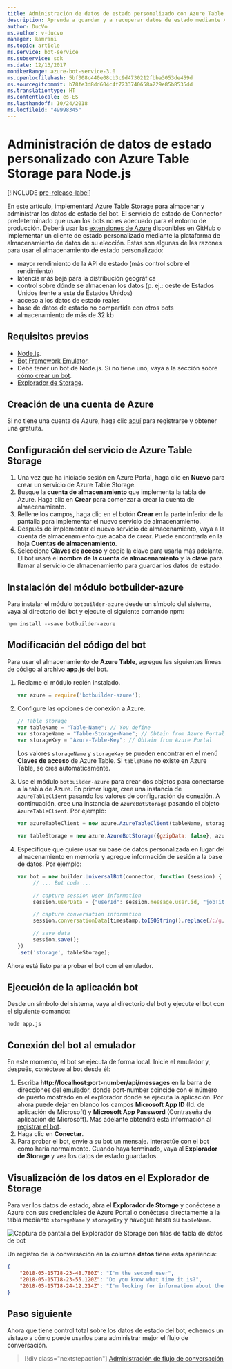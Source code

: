 ```yaml
---
title: Administración de datos de estado personalizado con Azure Table Storage | Microsoft Docs
description: Aprenda a guardar y a recuperar datos de estado mediante Azure Table Storage con el SDK de Bot Builder para Node.js.
author: DucVo
ms.author: v-ducvo
manager: kamrani
ms.topic: article
ms.service: bot-service
ms.subservice: sdk
ms.date: 12/13/2017
monikerRange: azure-bot-service-3.0
ms.openlocfilehash: 5bf308c440e08cb3c9d4730212fbba3053de459d
ms.sourcegitcommit: b78fe3d8dd604c4f7233740658a229e85b8535dd
ms.translationtype: HT
ms.contentlocale: es-ES
ms.lasthandoff: 10/24/2018
ms.locfileid: "49998345"
---
```

# <a name="manage-custom-state-data-with-azure-table-storage-for-nodejs"></a>Administración de datos de estado personalizado con Azure Table Storage para Node.js

[!INCLUDE [pre-release-label](../includes/pre-release-label-v3.md)]

En este artículo, implementará Azure Table Storage para almacenar y administrar los datos de estado del bot. El servicio de estado de Connector predeterminado que usan los bots no es adecuado para el entorno de producción. Deberá usar las [extensiones de Azure](https://www.npmjs.com/package/botbuilder-azure) disponibles en GitHub o implementar un cliente de estado personalizado mediante la plataforma de almacenamiento de datos de su elección. Estas son algunas de las razones para usar el almacenamiento de estado personalizado:

- mayor rendimiento de la API de estado (más control sobre el rendimiento)
- latencia más baja para la distribución geográfica
- control sobre dónde se almacenan los datos (p. ej.: oeste de Estados Unidos frente a este de Estados Unidos)
- acceso a los datos de estado reales
- base de datos de estado no compartida con otros bots
- almacenamiento de más de 32 kb

## <a name="prerequisites"></a>Requisitos previos

- [Node.js](https://nodejs.org/en/).
- [Bot Framework Emulator](~/bot-service-debug-emulator.md).
- Debe tener un bot de Node.js. Si no tiene uno, vaya a la sección sobre [cómo crear un bot](bot-builder-nodejs-quickstart.md). 
- [Explorador de Storage](http://storageexplorer.com/).

## <a name="create-azure-account"></a>Creación de una cuenta de Azure
Si no tiene una cuenta de Azure, haga clic [aquí](https://azure.microsoft.com/en-us/free/) para registrarse y obtener una gratuita.

## <a name="set-up-the-azure-table-storage-service"></a>Configuración del servicio de Azure Table Storage
1. Una vez que ha iniciado sesión en Azure Portal, haga clic en **Nuevo** para crear un servicio de Azure Table Storage. 
2. Busque la **cuenta de almacenamiento** que implementa la tabla de Azure. Haga clic en **Crear** para comenzar a crear la cuenta de almacenamiento. 
3. Rellene los campos, haga clic en el botón **Crear** en la parte inferior de la pantalla para implementar el nuevo servicio de almacenamiento. 
4. Después de implementar el nuevo servicio de almacenamiento, vaya a la cuenta de almacenamiento que acaba de crear. Puede encontrarla en la hoja **Cuentas de almacenamiento**.
4. Seleccione **Claves de acceso** y copie la clave para usarla más adelante. El bot usará el **nombre de la cuenta de almacenamiento** y la **clave** para llamar al servicio de almacenamiento para guardar los datos de estado.

## <a name="install-botbuilder-azure-module"></a>Instalación del módulo botbuilder-azure

Para instalar el módulo `botbuilder-azure` desde un símbolo del sistema, vaya al directorio del bot y ejecute el siguiente comando npm:

```nodejs
npm install --save botbuilder-azure
```

## <a name="modify-your-bot-code"></a>Modificación del código del bot

Para usar el almacenamiento de **Azure Table**, agregue las siguientes líneas de código al archivo **app.js** del bot.

1. Reclame el módulo recién instalado.

   ```javascript
   var azure = require('botbuilder-azure'); 
   ```

2. Configure las opciones de conexión a Azure.
   ```javascript
   // Table storage
   var tableName = "Table-Name"; // You define
   var storageName = "Table-Storage-Name"; // Obtain from Azure Portal
   var storageKey = "Azure-Table-Key"; // Obtain from Azure Portal
   ```
   Los valores `storageName` y `storageKay` se pueden encontrar en el menú **Claves de acceso** de Azure Table. Si `tableName` no existe en Azure Table, se crea automáticamente.

3. Use el módulo `botbuilder-azure` para crear dos objetos para conectarse a la tabla de Azure. En primer lugar, cree una instancia de `AzureTableClient` pasando los valores de configuración de conexión. A continuación, cree una instancia de `AzureBotStorage` pasando el objeto `AzureTableClient`. Por ejemplo: 

   ```javascript
   var azureTableClient = new azure.AzureTableClient(tableName, storageName, storageKey);

   var tableStorage = new azure.AzureBotStorage({gzipData: false}, azureTableClient);
   ```

4. Especifique que quiere usar su base de datos personalizada en lugar del almacenamiento en memoria y agregue información de sesión a la base de datos. Por ejemplo: 

   ```javascript
   var bot = new builder.UniversalBot(connector, function (session) {
        // ... Bot code ...

        // capture session user information
        session.userData = {"userId": session.message.user.id, "jobTitle": "Senior Developer"};

        // capture conversation information  
        session.conversationData[timestamp.toISOString().replace(/:/g,"-")] = session.message.text;

        // save data
        session.save();
   })
   .set('storage', tableStorage);
   ```
Ahora está listo para probar el bot con el emulador.

## <a name="run-your-bot-app"></a>Ejecución de la aplicación bot

Desde un símbolo del sistema, vaya al directorio del bot y ejecute el bot con el siguiente comando:

```nodejs
node app.js
```

## <a name="connect-your-bot-to-the-emulator"></a>Conexión del bot al emulador

En este momento, el bot se ejecuta de forma local. Inicie el emulador y, después, conéctese al bot desde él:

1. Escriba <strong>http://localhost:port-number/api/messages</strong> en la barra de direcciones del emulador, donde port-number coincide con el número de puerto mostrado en el explorador donde se ejecuta la aplicación. Por ahora puede dejar en blanco los campos <strong>Microsoft App ID</strong> (Id. de aplicación de Microsoft) y <strong>Microsoft App Password</strong> (Contraseña de aplicación de Microsoft). Más adelante obtendrá esta información al [registrar el bot](~/bot-service-quickstart-registration.md).
2. Haga clic en **Conectar**.
3. Para probar el bot, envíe a su bot un mensaje. Interactúe con el bot como haría normalmente. Cuando haya terminado, vaya al **Explorador de Storage** y vea los datos de estado guardados.

## <a name="view-data-in-storage-explorer"></a>Visualización de los datos en el Explorador de Storage

Para ver los datos de estado, abra el **Explorador de Storage** y conéctese a Azure con sus credenciales de Azure Portal o conéctese directamente a la tabla mediante `storageName` y `storageKey` y navegue hasta su `tableName`. 

![Captura de pantalla del Explorador de Storage con filas de tabla de datos de bot](~/media/bot-builder-nodejs-state-azure-table-storage/bot-builder-nodejs-state-azure-table-storage-query.png)

Un registro de la conversación en la columna **datos** tiene esta apariencia:

```JSON
{
    "2018-05-15T18-23-48.780Z": "I'm the second user",
    "2018-05-15T18-23-55.120Z": "Do you know what time it is?",
    "2018-05-15T18-24-12.214Z": "I'm looking for information about the new process."
}
```

## <a name="next-step"></a>Paso siguiente

Ahora que tiene control total sobre los datos de estado del bot, echemos un vistazo a cómo puede usarlos para administrar mejor el flujo de conversación.

> [!div class="nextstepaction"]
> [Administración de flujo de conversación](bot-builder-nodejs-dialog-manage-conversation-flow.md)
